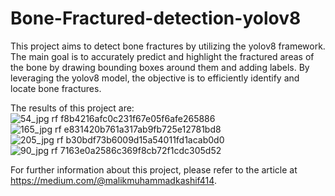 # Bone-Fractured-detection-yolov8
This project aims to detect bone fractures by utilizing the yolov8 framework. The main goal is to accurately predict and highlight the fractured areas of the bone by drawing bounding boxes around them and adding labels. By leveraging the yolov8 model, the objective is to efficiently identify and locate bone fractures.



The results of this project are:
![54_jpg rf f8b4216afc0c231f67e05f6afe265886](https://github.com/1122coder/Bone-Fractured-detection-yolov8/assets/60742658/53d79079-76ec-46f4-b0e1-b4a9cc82c6d7)
![165_jpg rf e831420b761a317ab9fb725e12781bd8](https://github.com/1122coder/Bone-Fractured-detection-yolov8/assets/60742658/917e4391-c1b9-40d0-9d0a-574a9471b45d)
![205_jpg rf b30bdf73b6009d15a54011fd1acab0d0](https://github.com/1122coder/Bone-Fractured-detection-yolov8/assets/60742658/a86e422d-19fb-4a1b-941f-178c2289245d)
![90_jpg rf 7163e0a2586c369f8cb72f1cdc305d52](https://github.com/1122coder/Bone-Fractured-detection-yolov8/assets/60742658/b880775f-d34d-480d-a5d9-88568deca002)

For further information about this project, please refer to the article at https://medium.com/@malikmuhammadkashif414.
